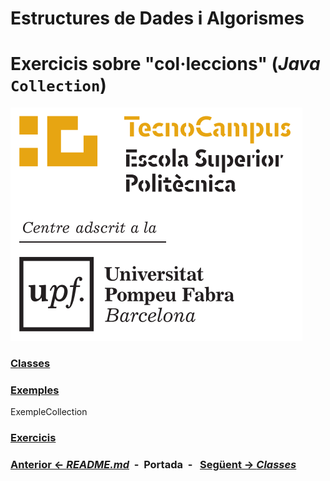 # Estructures de  Dades i Algorismes

# Exercicis sobre "col·leccions" (_Java_ **`Collection`**) 

![../img/logo-tc](../img/logo-tc.png)


### [Classes](./02-classes.md)

### [Exemples](./03-exemples.md)

ExempleCollection

### [Exercicis](./03-exercicis.md)

### [Anterior <- *README.md*](../README.md)&nbsp;&nbsp;-&nbsp;&nbsp;**Portada**&nbsp;&nbsp;-&nbsp;&nbsp; [Següent -> **_Classes_**](./02-classes.md)
